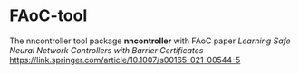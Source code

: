 # FAoC-tool
The nncontroller tool package **nncontroller** with FAoC paper *Learning Safe Neural Network Controllers with Barrier Certificates*
https://link.springer.com/article/10.1007/s00165-021-00544-5
